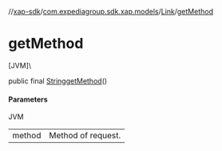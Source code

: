 //[xap-sdk](../../../index.md)/[com.expediagroup.sdk.xap.models](../index.md)/[Link](index.md)/[getMethod](get-method.md)

# getMethod

[JVM]\

public final [String](https://docs.oracle.com/javase/8/docs/api/java/lang/String.html)[getMethod](get-method.md)()

#### Parameters

JVM

| | |
|---|---|
| method | Method of request. |
